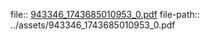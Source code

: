 file:: [943346_1743685010953_0.pdf](../assets/943346_1743685010953_0.pdf)
file-path:: ../assets/943346_1743685010953_0.pdf
